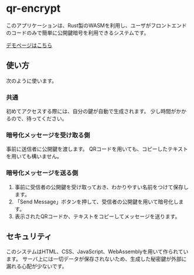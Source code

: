 # qr-encrypt

このアプリケーションは、Rust製のWASMを利用し、ユーザがフロントエンドのコードのみで簡単に公開鍵暗号を利用できるシステムです。

[デモページはこちら](https://qrenc.cordx.cx)

## 使い方

次のように使います。

### 共通

初めてアクセスする際には、自分の鍵が自動で生成されます。
少し時間がかかるので、待ってください。

### 暗号化メッセージを受け取る側

事前に送信者に公開鍵を渡します。
QRコードを用いても、コピーしたテキストを用いても構いません。

### 暗号化メッセージを送る側

1. 事前に受信者の公開鍵を受け取っておき、わかりやすい名前をつけて保存します。
2. 「Send Message」ボタンを押して、受信者の公開鍵を用いて暗号化します。
3. 表示されたQRコードか、テキストをコピーしてメッセージを送ります。

## セキュリティ

このシステムはHTML、CSS、JavaScript、WebAssemblyを用いて作られています。
サーバ上には一切データが保存されないため、生成した秘密鍵が外部に漏れる心配が少ないです。
